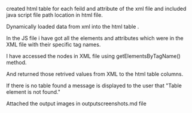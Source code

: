 created html table for each feild and attribute of the xml file and included java script file path location in html file.

Dynamically loaded data  from xml into the  html table .

In the JS file i have got all the elements and attributes which were in the XML file with their specific tag names.

I have accessed the nodes in XML file using getElementsByTagName() method.

And returned those retrived values from XML to the html table columns.

If there is no table found a message is displayed to the user that "Table element is not found."


Attached the output images in outputscreenshots.md file


